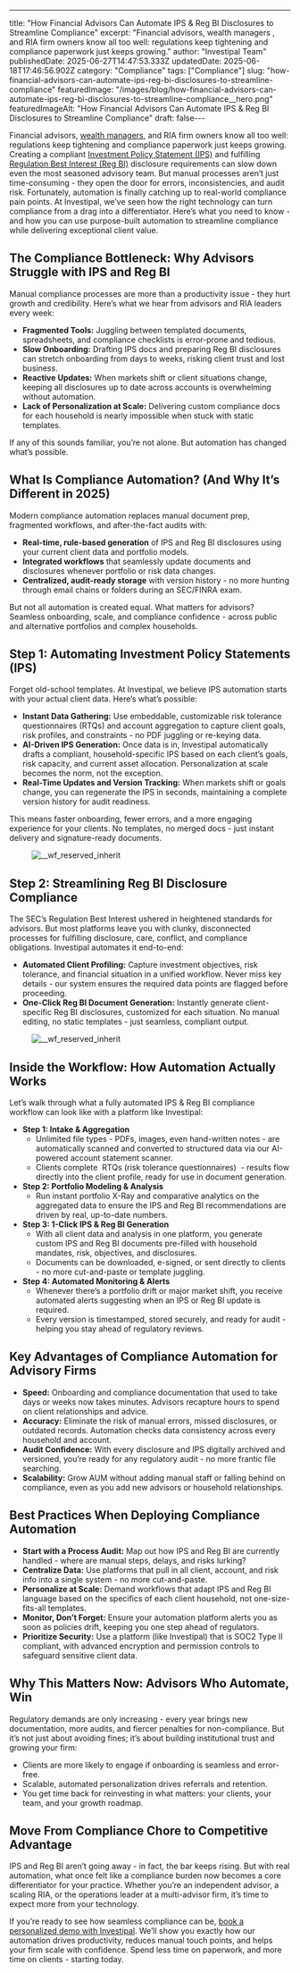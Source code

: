 ---
title: "How Financial Advisors Can Automate IPS & Reg BI Disclosures to Streamline Compliance"
excerpt: "Financial advisors, wealth managers , and RIA firm owners know all too well: regulations keep tightening and compliance paperwork just keeps growing."
author: "Investipal Team"
publishedDate: 2025-06-27T14:47:53.333Z
updatedDate: 2025-06-18T17:46:56.902Z
category: "Compliance"
tags: ["Compliance"]
slug: "how-financial-advisors-can-automate-ips-reg-bi-disclosures-to-streamline-compliance"
featuredImage: "/images/blog/how-financial-advisors-can-automate-ips-reg-bi-disclosures-to-streamline-compliance__hero.png"
featuredImageAlt: "How Financial Advisors Can Automate IPS & Reg BI Disclosures to Streamline Compliance"
draft: false---
<p id="">Financial advisors, <a href="/segments/wealth-managers">wealth managers</a>, and RIA firm owners know all too well: regulations keep tightening and compliance paperwork just keeps growing. Creating a compliant <a href="/features/investment-policy-statements">Investment Policy Statement (IPS)</a> and fulfilling <a href="/features/regulation-best-interest-generator">Regulation Best Interest (Reg BI)</a> disclosure requirements can slow down even the most seasoned advisory team. But manual processes aren’t just time-consuming - they open the door for errors, inconsistencies, and audit risk. Fortunately, automation is finally catching up to real-world compliance pain points. At Investipal, we’ve seen how the right technology can turn compliance from a drag into a differentiator. Here’s what you need to know&nbsp;- and how you can use purpose-built automation to streamline compliance while delivering exceptional client value.</p><h2 id="">The Compliance Bottleneck: Why Advisors Struggle with IPS and Reg BI</h2><p id="">Manual compliance processes are more than a productivity issue - they hurt growth and credibility. Here’s what we hear from advisors and RIA leaders every week:</p><ul id=""><li id=""><strong id="">Fragmented Tools:</strong> Juggling between templated documents, spreadsheets, and compliance checklists is error-prone and tedious.</li><li id=""><strong id="">Slow Onboarding:</strong> Drafting IPS docs and preparing Reg BI disclosures can stretch onboarding from days to weeks, risking client trust and lost business.</li><li id=""><strong id="">Reactive Updates:</strong> When markets shift or client situations change, keeping all disclosures up to date across accounts is overwhelming without automation.</li><li id=""><strong id="">Lack of Personalization at Scale:</strong> Delivering custom compliance docs for each household is nearly impossible when stuck with static templates.</li></ul><p id="">If any of this sounds familiar, you’re not alone. But automation has changed what’s possible.</p><h2 id="">What Is Compliance Automation? (And Why It’s Different in 2025)</h2><p id="">Modern compliance automation replaces manual document prep, fragmented workflows, and after-the-fact audits with:</p><ul id=""><li id=""><strong id="">Real-time, rule-based generation</strong> of IPS and Reg BI disclosures using your current client data and portfolio models.</li><li id=""><strong id="">Integrated workflows</strong> that seamlessly update documents and disclosures whenever portfolio or risk data changes.</li><li id=""><strong id="">Centralized, audit-ready storage</strong> with version history - no more hunting through email chains or folders during an SEC/FINRA exam.</li></ul><p id="">But not all automation is created equal. What matters for advisors? Seamless onboarding, scale, and compliance confidence - across public and alternative portfolios and complex households.</p><h2 id="">Step 1: Automating Investment Policy Statements (IPS)</h2><p id="">Forget old-school templates. At Investipal, we believe IPS automation starts with your actual client data. Here’s what’s possible:</p><ul id=""><li id=""><strong id="">Instant Data Gathering:</strong> Use embeddable, customizable risk tolerance questionnaires (RTQs) and account aggregation to capture client goals, risk profiles, and constraints - no PDF juggling or re-keying data.</li><li id=""><strong id="">AI-Driven IPS Generation:</strong> Once data is in, Investipal automatically drafts a compliant, household-specific IPS based on each client’s goals, risk capacity, and current asset allocation. Personalization at scale becomes the norm, not the exception.</li><li id=""><strong id="">Real-Time Updates and Version Tracking:</strong> When markets shift or goals change, you can regenerate the IPS in seconds, maintaining a complete version history for audit readiness.</li></ul><p id="">This means faster onboarding, fewer errors, and a more engaging experience for your clients. No templates, no merged docs - just instant delivery and signature-ready documents.</p><figure id="" class="w-richtext-figure-type-image w-richtext-align-fullwidth" style="max-width:3358px" data-rt-type="image" data-rt-align="fullwidth" data-rt-max-width="3358px"><div id=""><img src="/images/blog/how-financial-advisors-can-automate-ips-reg-bi-disclosures-to-streamline-compliance__6852fae0ceb4eda4f5565ee8_Screen_20Shot_202024-09-05_20at_204.11.37_20PM.png" loading="lazy" alt="__wf_reserved_inherit" width="auto" height="auto" id=""></div></figure><h2 id="">Step 2: Streamlining Reg BI Disclosure Compliance</h2><p id="">The SEC’s Regulation Best Interest ushered in heightened standards for advisors. But most platforms leave you with clunky, disconnected processes for fulfilling disclosure, care, conflict, and compliance obligations. Investipal automates it end-to-end:</p><ul id=""><li id=""><strong id="">Automated Client Profiling:</strong> Capture investment objectives, risk tolerance, and financial situation in a unified workflow. Never miss key details - our system ensures the required data points are flagged before proceeding.</li><li id=""><strong id="">One-Click Reg BI Document Generation:</strong> Instantly generate client-specific Reg BI disclosures, customized for each situation. No manual editing, no static templates - just seamless, compliant output.</li></ul><figure id="" class="w-richtext-figure-type-image w-richtext-align-fullwidth" style="max-width:2240px" data-rt-type="image" data-rt-align="fullwidth" data-rt-max-width="2240px"><div id=""><img src="/images/blog/how-financial-advisors-can-automate-ips-reg-bi-disclosures-to-streamline-compliance__67e6b898d4c1c37afcd339a8_Investipal_20Regulation_20Best_20Interest_20AI_20Generator.png" loading="lazy" alt="__wf_reserved_inherit" width="auto" height="auto" id=""></div></figure><h2 id="">Inside the Workflow: How Automation Actually Works</h2><p id="">Let’s walk through what a fully automated IPS & Reg BI compliance workflow can look like with a platform like Investipal:</p><ul id=""><li id=""><strong id="">Step 1: Intake & Aggregation</strong><ul id=""><li id="">Unlimited file types - PDFs, images, even hand-written notes - are automatically scanned and converted to structured data via our AI-powered account statement scanner.</li><li id="">Clients complete &nbsp;RTQs (risk tolerance questionnaires) &nbsp;- results flow directly into the client profile, ready for use in document generation.</li></ul></li><li id=""><strong id="">Step 2: Portfolio Modeling & Analysis</strong><ul id=""><li id="">Run instant portfolio X-Ray and comparative analytics on the aggregated data to ensure the IPS and Reg BI recommendations are driven by real, up-to-date numbers.</li></ul></li><li id=""><strong id="">Step 3: 1-Click IPS & Reg BI Generation</strong><ul id=""><li id="">With all client data and analysis in one platform, you generate custom IPS and Reg BI documents pre-filled with household mandates, risk, objectives, and disclosures.</li><li id="">Documents can be downloaded, e-signed, or sent directly to clients - no more cut-and-paste or template juggling.</li></ul></li><li id=""><strong id="">Step 4: Automated Monitoring & Alerts</strong><ul id=""><li id="">Whenever there’s a portfolio drift or major market shift, you receive automated alerts suggesting when an IPS or Reg BI update is required.</li><li id="">Every version is timestamped, stored securely, and ready for audit - helping you stay ahead of regulatory reviews.</li></ul></li></ul><h2 id="">Key Advantages of Compliance Automation for Advisory Firms</h2><ul id=""><li id=""><strong id="">Speed:</strong> Onboarding and compliance documentation that used to take days or weeks now takes minutes. Advisors recapture hours to spend on client relationships and advice.</li><li id=""><strong id="">Accuracy:</strong> Eliminate the risk of manual errors, missed disclosures, or outdated records. Automation checks data consistency across every household and account.</li><li id=""><strong id="">Audit Confidence:</strong> With every disclosure and IPS digitally archived and versioned, you’re ready for any regulatory audit - no more frantic file searching.</li><li id=""><strong id="">Scalability:</strong> Grow AUM without adding manual staff or falling behind on compliance, even as you add new advisors or household relationships.</li></ul><h2 id="">Best Practices When Deploying Compliance Automation</h2><ul id=""><li id=""><strong id="">Start with a Process Audit:</strong> Map out how IPS and Reg BI are currently handled - where are manual steps, delays, and risks lurking?</li><li id=""><strong id="">Centralize Data:</strong> Use platforms that pull in all client, account, and risk info into a single system - no more cut-and-paste.</li><li id=""><strong id="">Personalize at Scale:</strong> Demand workflows that adapt IPS and Reg BI language based on the specifics of each client household, not one-size-fits-all templates.</li><li id=""><strong id="">Monitor, Don’t Forget:</strong> Ensure your automation platform alerts you as soon as policies drift, keeping you one step ahead of regulators.</li><li id=""><strong id="">Prioritize Security:</strong> Use a platform (like Investipal) that is SOC2 Type II compliant, with advanced encryption and permission controls to safeguard sensitive client data.</li></ul><h2 id="">Why This Matters Now: Advisors Who Automate, Win</h2><p id="">Regulatory demands are only increasing - every year brings new documentation, more audits, and fiercer penalties for non-compliance. But it’s not just about avoiding fines; it’s about building institutional trust and growing your firm:</p><ul id=""><li id="">Clients are more likely to engage if onboarding is seamless and error-free.</li><li id="">Scalable, automated personalization drives referrals and retention.</li><li id="">You get time back for reinvesting in what matters: your clients, your team, and your growth roadmap.</li></ul><h2 id="">Move From Compliance Chore to Competitive Advantage</h2><p id="">IPS and Reg BI aren’t going away - in fact, the bar keeps rising. But with real automation, what once felt like a compliance burden now becomes a core differentiator for your practice. Whether you’re an independent advisor, a scaling RIA, or the operations leader at a multi-advisor firm, it’s time to expect more from your technology.</p><p id="">If you’re ready to see how seamless compliance can be, <a href="/book-a-demo" id="">book a personalized demo with Investipal</a>. We’ll show you exactly how our automation drives productivity, reduces manual touch points, and helps your firm scale with confidence. Spend less time on paperwork, and more time on clients - starting today.</p>